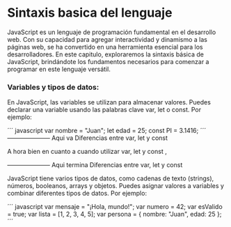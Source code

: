 # Sintaxis basica del lenguaje

JavaScript es un lenguaje de programación fundamental en el desarrollo web. Con su capacidad para agregar interactividad y dinamismo a las páginas web, se ha convertido en una herramienta esencial para los desarrolladores. En este capitulo, exploraremos la sintaxis básica de JavaScript, brindándote los fundamentos necesarios para comenzar a programar en este lenguaje versátil.

### Variables y tipos de datos:

En JavaScript, las variables se utilizan para almacenar valores. Puedes declarar una variable usando las palabras clave var, let o const. Por ejemplo:

´´´ javascript
var nombre = "Juan";
let edad = 25;
const PI = 3.1416;
´´´ 
——————— Aqui va Diferencias entre var, let y const

A hora bien en cuanto a cuando utilizar var, let y const , 

——————— Aqui termina Diferencias entre var, let y const

JavaScript tiene varios tipos de datos, como cadenas de texto (strings), números, booleanos, arrays y objetos. Puedes asignar valores a variables y combinar diferentes tipos de datos. Por ejemplo:

´´´ javascript
var mensaje = "¡Hola, mundo!";
var numero = 42;
var esValido = true;
var lista = [1, 2, 3, 4, 5];
var persona = { nombre: "Juan", edad: 25 };
´´´
